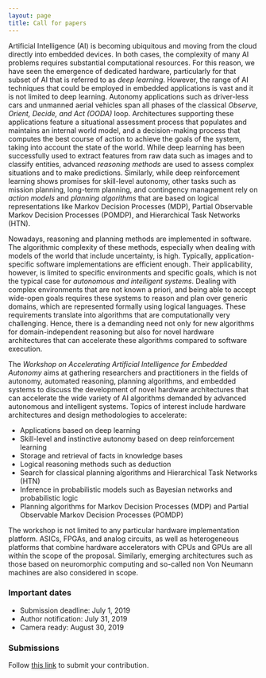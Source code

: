```yaml
---
layout: page
title: Call for papers
---
```


Artificial Intelligence (AI) is becoming ubiquitous and moving from the cloud
directly into embedded devices. In both cases, the complexity of many AI
problems requires substantial computational resources. For this reason, we have
seen the emergence of dedicated hardware, particularly for that subset of AI
that is referred to as _deep learning_.
However, the range of AI techniques that could be employed in embedded
applications is vast and it is not limited to deep learning.
Autonomy applications such as driver-less cars and unmanned aerial vehicles span
all phases of the classical _Observe, Orient, Decide, and Act (OODA)_
loop. Architectures supporting these applications feature a situational
assessment process that populates and maintains an internal world model, and a
decision-making process that computes the best course of action to achieve the
goals of the system, taking into account the state of the world.
While deep learning has been successfully used to extract features from raw data
such as images and to classify entities, advanced _reasoning methods_ are
used to assess complex situations and to make predictions. Similarly, while deep
reinforcement learning shows promises for skill-level autonomy, other tasks such
as mission planning, long-term planning, and contingency management rely on
_action models_ and _planning algorithms_ that are based on logical
representations like Markov Decision Processes (MDP), Partial Observable Markov
Decision Processes (POMDP), and Hierarchical Task Networks (HTN).

Nowadays, reasoning and planning methods are implemented in
software. The algorithmic complexity of these methods, especially when dealing with models of the world that include uncertainty, is high.
Typically, application-specific software implementations are efficient
enough. Their applicability, however, is limited to specific environments and specific
goals, which is not the typical case for _autonomous and intelligent systems_.
Dealing with complex environments that are not known a priori, and being able to
accept wide-open goals requires these systems to reason and plan over generic
domains, which are represented formally using logical languages.
These requirements translate into algorithms that are computationally very
challenging. Hence, there is a demanding need not only for new algorithms for
domain-independent reasoning but also for novel hardware architectures that
can accelerate these algorithms compared to software execution.

The _Workshop on Accelerating Artificial Intelligence for Embedded Autonomy_
aims at gathering researchers and practitioners in the fields of autonomy, automated
reasoning, planning algorithms, and embedded systems to discuss the development
of novel hardware architectures that can accelerate the wide variety of AI
algorithms demanded by advanced autonomous and intelligent systems.
Topics of interest include hardware architectures and design methodologies to accelerate:  
*  Applications based on deep learning 
*  Skill-level and instinctive autonomy based on deep reinforcement learning
*  Storage and retrieval of facts in knowledge bases
*  Logical reasoning methods such as deduction
*  Search for classical planning algorithms and Hierarchical Task Networks (HTN)
*  Inference in probabilistic models such as Bayesian networks and probabilistic logic
*  Planning algorithms for Markov Decision Processes (MDP) and Partial Observable Markov Decision Processes (POMDP)

The workshop is not limited to any particular hardware implementation platform.
ASICs, FPGAs, and analog circuits, as well as heterogeneous platforms that
combine hardware accelerators with CPUs and GPUs are all within the scope of the
proposal. Similarly, emerging architectures such as those based on
neuromorphic computing and so-called non Von Neumann machines are also considered in scope.

### Important dates

* Submission deadline: July 1, 2019 
* Author notification: July 31, 2019
* Camera ready: August 30, 2019

### Submissions

Follow [this link](https://easychair.org/conferences/?conf=aaiea19) to submit your contribution.


